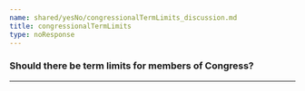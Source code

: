```yaml
---
name: shared/yesNo/congressionalTermLimits_discussion.md
title: congressionalTermLimits
type: noResponse
---
```


### Should there be term limits for members of Congress?

---

